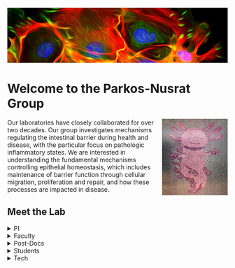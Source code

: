 ![Welcome](images/welcome.jpg)

# Welcome to the Parkos-Nusrat Group

<img align="right" width="150" height="175" src="images/Axcolontl.jpg">

Our laboratories have closely collaborated for over two decades. Our group investigates mechanisms regulating the intestinal barrier during health and disease, with the particular focus on pathologic inflammatory states. We are interested in understanding the fundamental mechanisms controlling epithelial homeostasis, which includes maintenance of barrier function through cellular migration, proliferation and repair, and how these processes are impacted in disease.

## **Meet the Lab**
<details>
<summary>PI</summary>
  
  [Charles Parkos, MD, PhD](https://www.pathology.med.umich.edu/faculty/cparkos)
  
  [Asma Nusrat, MD](https://www.pathology.med.umich.edu/faculty/anusrat)
  
</details>

<details>
<summary>Faculty</summary>
  
  [Miguel Quiros, PhD](https://www.pathology.med.umich.edu/faculty/mquirosq)
  
  [Jennifer Brazil, PhD](https://www.pathology.med.umich.edu/faculty/brazilj)
  
  [Vicky Garcia-Hernandez, PhD](https://www.pathology.med.umich.edu/directory/vgarciah)
  
  [Shuling Fan, PhD](https://www.pathology.med.umich.edu/directory/shulingf)
  
  [Arturo Raya-Sandino, PhD](https://www.pathology.med.umich.edu/faculty/jrayasan)
  
</details>

<details>
<summary>Post-Docs</summary>
  
  [Jael Miranda-Guzman, PhD](https://www.pathology.med.umich.edu/directory/jaelmi)
  
  [Armando Montoya-Garcia, PhD](https://www.pathology.med.umich.edu/directory/marmando)
  
  [Sandhya Padmanabhan, PhD](https://www.pathology.med.umich.edu/directory/pasandhy)
  
  [Saranyaraajan Varadarajan, PhD](https://www.pathology.med.umich.edu/directory/varadars)
  
  [Zach Wilson, PhD](https://www.pathology.med.umich.edu/faculty/wilsonza)

  [Natasha Golovchenko, PhD](https://www.pathology.med.umich.edu/directory/nbgol)
  
</details>

<details>
<summary>Students</summary>
  
  [Rodolfo Ismael Cabrera-Silva, MSc](https://www.pathology.med.umich.edu/directory/ricsilva)
  
</details>

<details>
<summary>Tech</summary>
  
  [Dylan Fink, BS](https://www.pathology.med.umich.edu/directory/dyfink)
  
  [Yelitzza Aguilar, BS](https://www.pathology.med.umich.edu/directory/aguilary)
  
</details>

